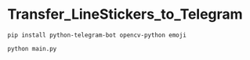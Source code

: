 # Transfer_LineStickers_to_Telegram
```
pip install python-telegram-bot opencv-python emoji
```
```
python main.py
```
